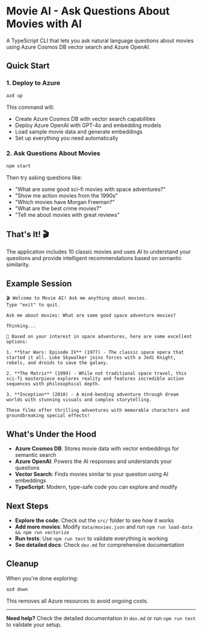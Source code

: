 # Movie AI - Ask Questions About Movies with AI

A TypeScript CLI that lets you ask natural language questions about movies using Azure Cosmos DB vector search and Azure OpenAI.

## Quick Start

### 1. Deploy to Azure

```bash
azd up
```

This command will:
- Create Azure Cosmos DB with vector search capabilities
- Deploy Azure OpenAI with GPT-4o and embedding models
- Load sample movie data and generate embeddings
- Set up everything you need automatically

### 2. Ask Questions About Movies

```bash
npm start
```

Then try asking questions like:
- "What are some good sci-fi movies with space adventures?"
- "Show me action movies from the 1990s"
- "Which movies have Morgan Freeman?"
- "What are the best crime movies?"
- "Tell me about movies with great reviews"

## That's It! 🎬

The application includes 10 classic movies and uses AI to understand your questions and provide intelligent recommendations based on semantic similarity.

## Example Session

```
🎬 Welcome to Movie AI! Ask me anything about movies.
Type "exit" to quit.

Ask me about movies: What are some good space adventure movies?

Thinking...

🤖 Based on your interest in space adventures, here are some excellent options:

1. **Star Wars: Episode IV** (1977) - The classic space opera that started it all. Luke Skywalker joins forces with a Jedi Knight, rebels, and droids to save the galaxy.

2. **The Matrix** (1999) - While not traditional space travel, this sci-fi masterpiece explores reality and features incredible action sequences with philosophical depth.

3. **Inception** (2010) - A mind-bending adventure through dream worlds with stunning visuals and complex storytelling.

These films offer thrilling adventures with memorable characters and groundbreaking special effects!
```

## What's Under the Hood

- **Azure Cosmos DB**: Stores movie data with vector embeddings for semantic search
- **Azure OpenAI**: Powers the AI responses and understands your questions
- **Vector Search**: Finds movies similar to your question using AI embeddings
- **TypeScript**: Modern, type-safe code you can explore and modify

## Next Steps

- **Explore the code**: Check out the `src/` folder to see how it works
- **Add more movies**: Modify `data/movies.json` and run `npm run load-data && npm run vectorize`
- **Run tests**: Use `npm run test` to validate everything is working
- **See detailed docs**: Check `dev.md` for comprehensive documentation

## Cleanup

When you're done exploring:

```bash
azd down
```

This removes all Azure resources to avoid ongoing costs.

---

**Need help?** Check the detailed documentation in `dev.md` or run `npm run test` to validate your setup.

